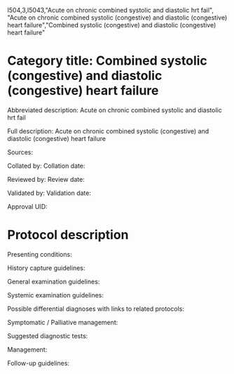 I504,3,I5043,"Acute on chronic combined systolic and diastolic hrt fail", "Acute on chronic combined systolic (congestive) and diastolic (congestive) heart failure","Combined systolic (congestive) and diastolic (congestive) heart failure"
# Category title: Combined systolic (congestive) and diastolic (congestive) heart failure

Abbreviated description: Acute on chronic combined systolic and diastolic hrt fail

Full description: Acute on chronic combined systolic (congestive) and diastolic (congestive) heart failure

Sources:

Collated by:
Collation date:

Reviewed by:
Review date:

Validated by:
Validation date:

Approval UID:

# Protocol description

Presenting conditions:

History capture guidelines:

General examination guidelines:

Systemic examination guidelines:

Possible differential diagnoses with links to related protocols:

Symptomatic / Palliative management:

Suggested diagnostic tests:

Management:

Follow-up guidelines:
